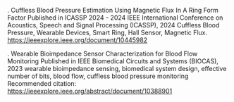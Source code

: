 

. Cuffless Blood Pressure Estimation Using Magnetic Flux In A Ring Form Factor
  Published in ICASSP 2024 - 2024 IEEE International Conference on Acoustics, Speech and Signal Processing (ICASSP), 2024
  Cuffless Blood Pressure, Wearable Devices, Smart Ring, Hall Sensor, Magnetic Flux.
  https://ieeexplore.ieee.org/document/10445982

. Wearable Bioimpedance Sensor Characterization for Blood Flow Monitoring
  Published in IEEE Biomedical Circuits and Systems (BIOCAS), 2023
  wearable bioimpedance sensing, biomedical system design, effective number of bits, blood flow, cuffless blood pressure monitoring
  Recommended citation: https://ieeexplore.ieee.org/abstract/document/10388901
